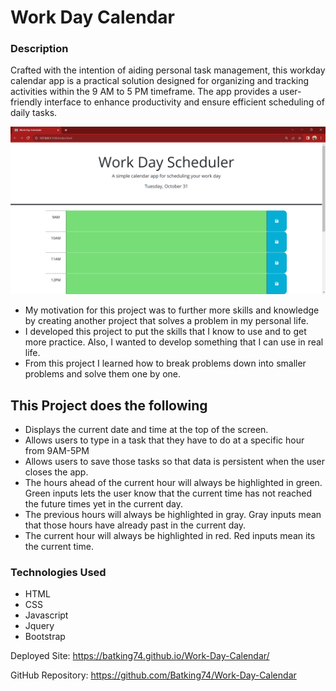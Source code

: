 # Work Day Calendar

### Description
Crafted with the intention of aiding personal task management, this workday calendar app is a practical solution designed for organizing and tracking activities within the 9 AM to 5 PM timeframe. The app provides a user-friendly interface to enhance productivity and ensure efficient scheduling of daily tasks.

![Image of Nazir's Work day Calendar App](./Assets/Work_day_calendar.png)

- My motivation for this project was to further more skills and knowledge by creating another project that solves a problem in my personal life.
- I developed this project to put the skills that I know to use and to get more practice. Also, I wanted to develop something that I can use in real life.
- From this project I learned how to break problems down into smaller problems and solve them one by one.


## This Project does the following
  - Displays the current date and time at the top of the screen.
  - Allows users to type in a task that they have to do at a specific hour from 9AM-5PM
  - Allows users to save those tasks so that data is persistent when the user closes the app.
  - The hours ahead of the current hour will always be highlighted in green. Green inputs lets the user know that the current time has not reached the future times yet in the current day.
  - The previous hours will always be highlighted in gray. Gray inputs mean that those hours have already past in the current day.
  - The current hour will always be highlighted in red. Red inputs mean its the current time.

### Technologies Used
- HTML
- CSS
- Javascript
- Jquery
- Bootstrap


Deployed Site: https://batking74.github.io/Work-Day-Calendar/

GitHub Repository: https://github.com/Batking74/Work-Day-Calendar
